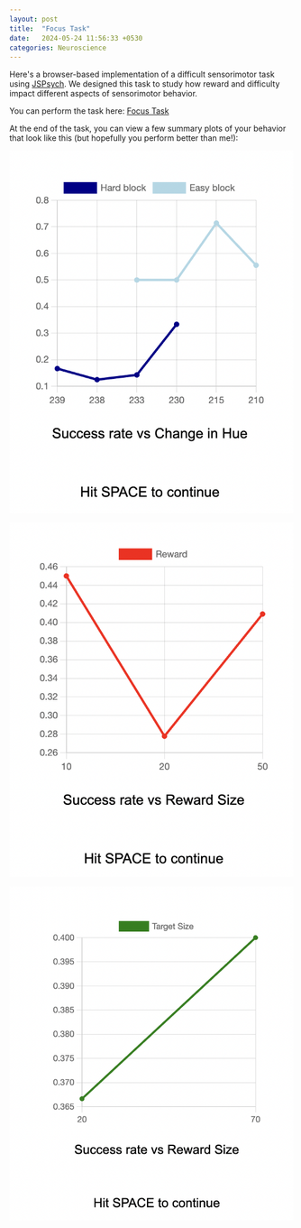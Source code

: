 ```yaml
---
layout: post
title:  "Focus Task"
date:   2024-05-24 11:56:33 +0530
categories: Neuroscience
---
```


Here's a browser-based implementation of a difficult sensorimotor task using [JSPsych](https://www.jspsych.org/). We designed this task to study how reward and difficulty impact different aspects of sensorimotor behavior. 

You can perform the task here: [Focus Task](https://adithyanarayan101.github.io/jsFocus)

At the end of the task, you can view a few summary plots of your behavior that look like this (but hopefully you perform better than me!): 

![alt text](image.png)

![alt text](image-1.png)

![alt text](image-2.png)